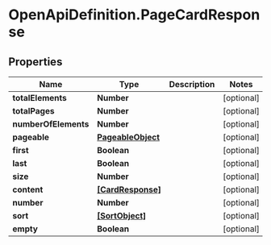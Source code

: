 # OpenApiDefinition.PageCardResponse

## Properties

Name | Type | Description | Notes
------------ | ------------- | ------------- | -------------
**totalElements** | **Number** |  | [optional] 
**totalPages** | **Number** |  | [optional] 
**numberOfElements** | **Number** |  | [optional] 
**pageable** | [**PageableObject**](PageableObject.md) |  | [optional] 
**first** | **Boolean** |  | [optional] 
**last** | **Boolean** |  | [optional] 
**size** | **Number** |  | [optional] 
**content** | [**[CardResponse]**](CardResponse.md) |  | [optional] 
**number** | **Number** |  | [optional] 
**sort** | [**[SortObject]**](SortObject.md) |  | [optional] 
**empty** | **Boolean** |  | [optional] 


